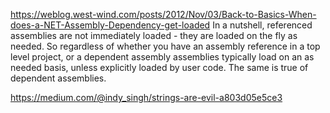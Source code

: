 

https://weblog.west-wind.com/posts/2012/Nov/03/Back-to-Basics-When-does-a-NET-Assembly-Dependency-get-loaded
In a nutshell, referenced assemblies are not immediately loaded - they are loaded on the fly as needed. So regardless of whether you have an assembly reference in a top level project, or a dependent assembly assemblies typically load on an as needed basis, unless explicitly loaded by user code. The same is true of dependent assemblies.


https://medium.com/@indy_singh/strings-are-evil-a803d05e5ce3
